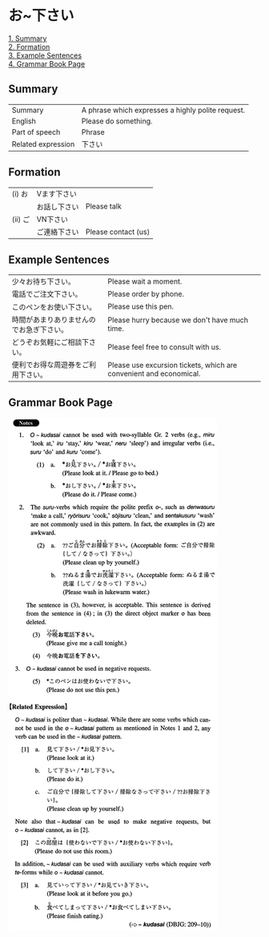 # お~下さい

[1. Summary](#summary)<br>
[2. Formation](#formation)<br>
[3. Example Sentences](#example-sentences)<br>
[4. Grammar Book Page](#grammar-book-page)<br>


## Summary

<table><tr>   <td>Summary</td>   <td>A phrase which expresses a highly polite request.</td></tr><tr>   <td>English</td>   <td>Please do something.</td></tr><tr>   <td>Part of speech</td>   <td>Phrase</td></tr><tr>   <td>Related expression</td>   <td>下さい</td></tr></table>

## Formation

<table class="table"><tbody><tr class="tr head"><td class="td"><span class="numbers">(i)</span> <span class="concept">お</span></td><td class="td"><span>Vます</span><span class="concept">下さい</span></td><td class="td"></td></tr><tr class="tr"><td class="td"><span class="concept"></span></td><td class="td"><span class="concept">お</span><span>話し</span><span class="concept">下さい</span></td><td class="td"><span>Please talk</span></td></tr><tr class="tr head"><td class="td"><span class="numbers">(ii)</span> <span class="concept">ご</span></td><td class="td"><span>VN</span><span class="concept">下さい</span></td><td class="td"></td></tr><tr class="tr"><td class="td"><span class="concept"></span></td><td class="td"><span class="concept">ご</span><span>連絡</span><span class="concept">下さい</span></td><td class="td"><span>Please contact (us)</span> </td></tr></tbody></table>

## Example Sentences

<table><tr>   <td>少々お待ち下さい。</td>   <td>Please wait a moment.</td></tr><tr>   <td>電話でご注文下さい。</td>   <td>Please order by phone.</td></tr><tr>   <td>このペンをお使い下さい。</td>   <td>Please use this pen.</td></tr><tr>   <td>時間があまりありませんのでお急ぎ下さい。</td>   <td>Please hurry because we don't have much time.</td></tr><tr>   <td>どうぞお気軽にご相談下さい。</td>   <td>Please feel free to consult with us.</td></tr><tr>   <td>便利でお得な周遊券をご利用下さい。</td>   <td>Please use excursion tickets, which are convenient and economical.</td></tr></table>

## Grammar Book Page

![](../img/Intermediateの～下さい.png)

